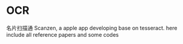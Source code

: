 OCR
===

名片扫描通 Scanzen, a apple app  developing base on tesseract. here include all reference papers and some codes
